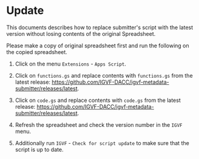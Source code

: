 # Update

This documents describes how to replace submitter's script with the latest version without losing contents of the original Spreadsheet.

Please make a copy of original spreadsheet first and run the following on the copied spreadsheet.

1) Click on the menu `Extensions` - `Apps Script`.

2) Click on `functions.gs` and replace contents with `functions.gs` from the latest release: <https://github.com/IGVF-DACC/igvf-metadata-submitter/releases/latest>.

3) Click on `code.gs` and replace contents with `code.gs` from the latest release: <https://github.com/IGVF-DACC/igvf-metadata-submitter/releases/latest>.

4) Refresh the spreadsheet and check the version number in the `IGVF` menu.

5) Additionally run `IGVF` - `Check for script update` to make sure that the script is up to date.
